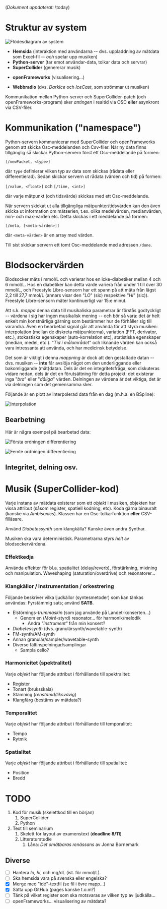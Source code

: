 (*Dokument uppdaterat:* \today)

# Struktur av system
![Flödesdiagram av system](../media/flowchart.png)

- **Hemsida** (interaktion med användarna -- dvs. uppladdning av mätdata som Excel-fil -- *och* spelar upp musiken) 
- **Python-server** (tar emot användar-data, tolkar data och servrar) 
- **SuperCollider** (genererar musik) 
* **openFrameworks** (visualisering...)
- **Webbradio** (dvs. *DarkIce* och *IceCast*, som strömmar ut musiken) 

Kommunikation mellan Python-server och SuperCollider-patch (och openFrameworks-program) sker *antingen* i realtid via OSC **eller** asynkront via CSV-filer. 

# Kommunikation ("namespace")
Python-servern kommunicerar med SuperCollider och openFrameworks genom att skicka Osc-meddelanden och Csv-filer. När ny data finns tillgänglig så skickar Python-servern först ett Osc-meddelande på formen:

`[/newPacket, <type>]`

där `type` definierar vilken typ av data som skickas (rådata eller differentierad). Sedan skickar servern ut rådata (värden och tid) på formen:

`[/value, <float>]` och `[/time, <int>]`

där varje mätpunkt (och tidsvärde) skickas med ett Osc-meddelande.

När servern skickat ut alla tillgängliga mätpunkter/tidsvärden kan den även skicka ut information om mätserien, t.ex. olika medelvärden, medianvärden, min- och max-värden etc. Detta skickas i ett meddelande på formen:

`[/meta, [<meta-värden>]]`

där `<meta-värden>` är en array med värden.

Till sist skickar servern ett tomt Osc-meddelande med adressen `/done`.

# Blodsockervärden
Blodsocker mäts i mmol/L och varierar hos en icke-diabetiker mellan 4 och 6 mmol/L. Hos en diabetiker kan detta värde variera från under 1 till över 30 mmol/L, och Freestyle Libre-sensorn har ett spann på att mäta från lägst 2,2 till 27,7 mmol/L (annars visar den "*LO*" (sic) respektive "*HI*" (sic)). Freestyle Libre-sensorn mäter kontinuerligt var 15:e minut.

Att s.k. *mappa* denna data till musikaliska parametrar är förstås godtyckligt -- värdena i sig har ingen musikalisk mening -- och bör så vara: det är helt enkelt min konstnärliga gärning som bestämmer hur de förhåller sig till varandra. Även en bearbetad signal går att använda för att styra musiken: interpolation (mellan de diskreta mätpunkterna), variation (FFT, derivator, etc.), stokastiska egenskaper (auto-korrelation etc), statistiska egenskaper (median, medel, etc.). "*Tid i målområdet*" och liknande värden kan också vara intressanta att använda, och har medicinsk betydelse.

Det som är viktigt i denna *mappning* är dock att den gestaltade datan -- dvs. musiken -- **inte** får avslöja något om den underliggande eller bakomliggande (mät)datan. Dels är det en integritetsfråga, som diskuteras vidare nedan, dels är det en förutsättning för detta projekt: det existerar inga "*bra*" eller "*dåliga*" värden. Delningen av värdena är det viktiga, det är via delningen som det gemensamma sker.

Följande är en plott av interpolerad data från en dag (m.h.a. en BSpline):

![Interpolation](../media/data/interpolated.png)

## Bearbetning

Här är några exempel på bearbetad data:

![Första ordningen differentiering](../media/data/1st-order.png)

![Femte ordningen differentiering](../media/data/5st-order.png)

## Integritet, delning osv.


# Musik (SuperCollider-kod)
Varje instans av mätdata existerar som ett *objekt* i musiken, objekten har vissa attribut (såsom register, spatiell kodning, etc). Koda gärna binauralt (kanske via *Ambisonics*). Klassen har en Osc-tolkarfunktion **eller** CSV-filläsare.

Använd *Diabetessynth* som klangkälla? Kanske även andra Synthar.

Musiken ska vara deterministisk. Parametrarna styrs *helt* av blodsockervärdena.

### Effektkedja
Använda effekter för bl.a. spatialitet (delay/reverb), förstärkning, mixining och manipulation. Waveshaping (saturation/overdrive) och resonatorer...

### Klangkällor / Instrumentation / orkestrering
Följande beskriver vilka ljudkällor (syntesmetoder) som kan tänkas användas:
Fyrstämmig sats; använd **SATB**.

* Elstörnings-*trummaskin* (som jag använde på Landet-konserten...)
	* Genom en (*Moiré*-styrd) resonator... för harmonik/melodik
		* Andra *"instrument"* från min konsert?
* *Diabetessynth* (dvs. granulärsynth/wavetable-synth)
* FM-synth/AM-synth
* Annan granulär/sampler/wavetable-synth
* Diverse fältinspelningar/samplingar
	* Sampla cello?

### Harmonicitet (spektralitet)
Varje *objekt* har följande attribut i förhållande till spektralitet:

* Register
* Tonart (bruksskala)
* Stämning (*renstämd/liksvävig*)
* Klangfärg (bestäms av mätdata?)

### Temporalitet
Varje *objekt* har följande attribut i förhållande till temporalitet:

* Tempo 
* Rytmik

### Spatialitet
Varje *objekt* har följande attribut i förhållande till spatialitet:

* Position
* Bredd


# TODO
1. Kod för musik (skelettkod till en början)
    1. SuperCollider
    1. Python
1. Text till seminarium 
	1. Skelett för layout av examenstext (**deadline 8/11**)
	1. Litteraturstudie
		1. Låna: *Det omätbaras renässans* av Jonna Bornemark

## Diverse
- [ ] Hantera *lo*, *hi*, och mg/dL (ist. för mmol/L).
- [ ] Ska hemsida vara på svenska eller engelska? 
- [x] Merge med "idé"-textfil (se fil i övre mapp...)
- [x] Sätta upp GitHub (pages kanske t.o.m?) 
- [ ] Tänk på vilket register som ska motsvaras av vilken typ av ljudkälla...
- [ ] openFrameworks... visualisering av mätdata?
